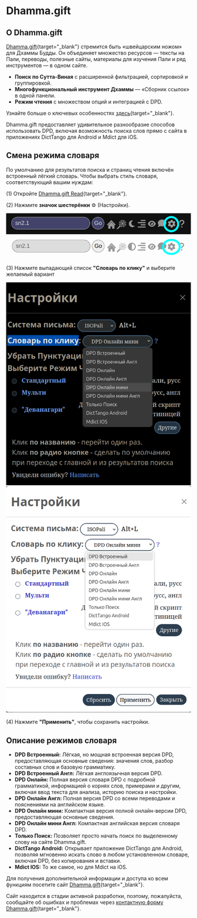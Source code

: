# Dhamma.gift

## О Dhamma.gift

[Dhamma.gift](https://dhamma.gift/ru/){target="_blank"} стремится быть «швейцарским ножом» для Дхаммы Будды. Он объединяет множество ресурсов — тексты на Пали, переводы, полезные сайты, материалы для изучения Пали и ряд инструментов — в одном сайте.

- **Поиск по Сутта-Виная** с расширенной фильтрацией, сортировкой и группировкой.
- **Многофункциональный инструмент Дхаммы** — «Сборник ссылок» в одной панели.
- **Режим чтения** с множеством опций и интеграцией с DPD.

Узнайте больше о ключевых особенностях [здесь](https://dhamma.gift/assets/common/keyFeaturesRu.html){target="_blank"}.

Dhamma.gift предоставляет удивительное разнообразие способов использовать DPD, включая возможность поиска слов прямо с сайта в приложениях DictTango для Android и Mdict для iOS.

## Смена режима словаря

По умолчанию для результатов поиска и страниц чтения включён встроенный лёгкий словарь. Чтобы выбрать стиль словаря, соответствующий вашим нуждам:

(1) Откройте [Dhamma.gift Read](https://dhamma.gift/ru/sn2.1){target="_blank"}.

(2) Нажмите **значок шестерёнки** ⚙️ (Настройки).

![gear icon](../pics/dhamma_gift/gear_dark.png#only-dark)  
![gear icon](../pics/dhamma_gift/gear_light.png#only-light)

(3) Нажмите выпадающий список **"Словарь по клику"** и выберите желаемый вариант

![dictionary settings](../pics/dhamma_gift/settings_dark.png#only-dark)  
![dictionary settings](../pics/dhamma_gift/settings_light.png#only-light)

(4) Нажмите **"Применить"**, чтобы сохранить настройки.

## Описание режимов словаря

- **DPD Встроенный:** Лёгкая, но мощная встроенная версия DPD, предоставляющая основные сведения: значения слов, разбор составных слов и базовую грамматику.
- **DPD Встроенный Англ:** Лёгкая англоязычная версия DPD.
- **DPD Онлайн:** Полная версия словаря DPD с подробной грамматикой, информацией о корнях слов, примерами и другим, включая ввод текста для анализа, историю поиска и настройки.
- **DPD Онлайн Англ:** Полная версия DPD со всеми переводами и пояснениями на английском языке.
- **DPD Онлайн мини:** Компактная версия полной онлайн-версии DPD, предоставляющая основные сведения.
- **DPD Онлайн мини Англ:** Компактная английская версия словаря DPD.
- **Только Поиск:** Позволяет просто начать поиск по выделенному слову на сайте Dhamma.gift.
- **DictTango Android:** Открывает приложение DictTango для Android, позволяя мгновенно искать слово в любом установленном словаре, включая DPD, без копирования и вставки.
- **Mdict IOS:** То же самое, но для Mdict на iOS.

Для получения дополнительной информации и доступа ко всем функциям посетите сайт [Dhamma.gift](https://dhamma.gift/ru/){target="_blank"}.

Сайт находится в стадии активной разработки, поэтому, пожалуйста, сообщайте об ошибках и проблемах через [контактную форму Dhamma.gift](https://dhamma.gift/ru/#contacts){target="_blank"}.